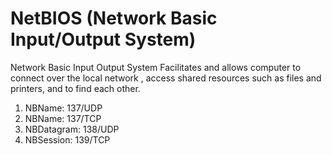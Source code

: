 # NetBIOS (Network Basic Input/Output System)

Network Basic Input Output System 
Facilitates and allows computer to connect over the local network , access shared resources such as files and printers, and to find each other.

1. NBName: 137/UDP
2. NBName: 137/TCP
3. NBDatagram: 138/UDP
4. NBSession: 139/TCP



    
